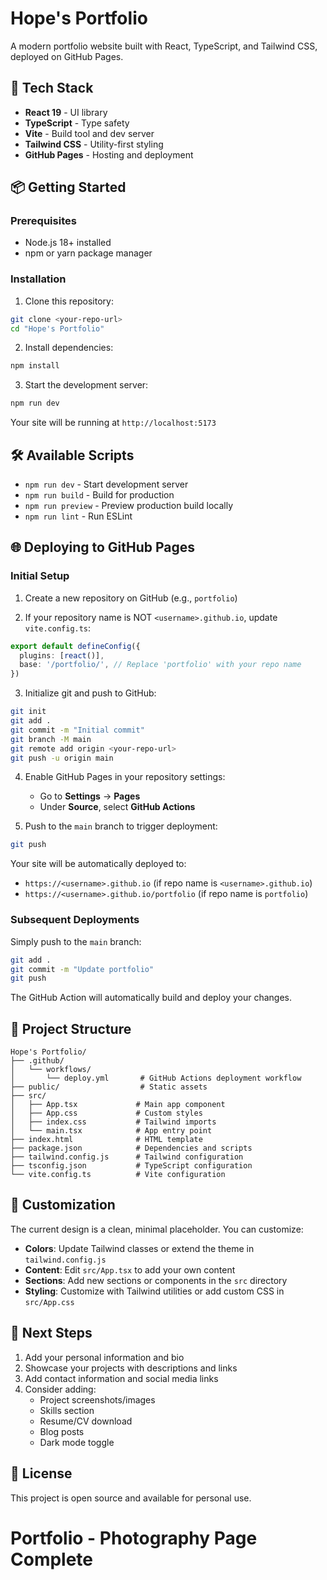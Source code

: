# Hope's Portfolio

A modern portfolio website built with React, TypeScript, and Tailwind CSS, deployed on GitHub Pages.

## 🚀 Tech Stack

- **React 19** - UI library
- **TypeScript** - Type safety
- **Vite** - Build tool and dev server
- **Tailwind CSS** - Utility-first styling
- **GitHub Pages** - Hosting and deployment

## 📦 Getting Started

### Prerequisites

- Node.js 18+ installed
- npm or yarn package manager

### Installation

1. Clone this repository:
```bash
git clone <your-repo-url>
cd "Hope's Portfolio"
```

2. Install dependencies:
```bash
npm install
```

3. Start the development server:
```bash
npm run dev
```

Your site will be running at `http://localhost:5173`

## 🛠️ Available Scripts

- `npm run dev` - Start development server
- `npm run build` - Build for production
- `npm run preview` - Preview production build locally
- `npm run lint` - Run ESLint

## 🌐 Deploying to GitHub Pages

### Initial Setup

1. Create a new repository on GitHub (e.g., `portfolio`)

2. If your repository name is NOT `<username>.github.io`, update `vite.config.ts`:
```typescript
export default defineConfig({
  plugins: [react()],
  base: '/portfolio/', // Replace 'portfolio' with your repo name
})
```

3. Initialize git and push to GitHub:
```bash
git init
git add .
git commit -m "Initial commit"
git branch -M main
git remote add origin <your-repo-url>
git push -u origin main
```

4. Enable GitHub Pages in your repository settings:
   - Go to **Settings** → **Pages**
   - Under **Source**, select **GitHub Actions**

5. Push to the `main` branch to trigger deployment:
```bash
git push
```

Your site will be automatically deployed to:
- `https://<username>.github.io` (if repo name is `<username>.github.io`)
- `https://<username>.github.io/portfolio` (if repo name is `portfolio`)

### Subsequent Deployments

Simply push to the `main` branch:
```bash
git add .
git commit -m "Update portfolio"
git push
```

The GitHub Action will automatically build and deploy your changes.

## 📁 Project Structure

```
Hope's Portfolio/
├── .github/
│   └── workflows/
│       └── deploy.yml       # GitHub Actions deployment workflow
├── public/                  # Static assets
├── src/
│   ├── App.tsx             # Main app component
│   ├── App.css             # Custom styles
│   ├── index.css           # Tailwind imports
│   └── main.tsx            # App entry point
├── index.html              # HTML template
├── package.json            # Dependencies and scripts
├── tailwind.config.js      # Tailwind configuration
├── tsconfig.json           # TypeScript configuration
└── vite.config.ts          # Vite configuration

```

## 🎨 Customization

The current design is a clean, minimal placeholder. You can customize:

- **Colors**: Update Tailwind classes or extend the theme in `tailwind.config.js`
- **Content**: Edit `src/App.tsx` to add your own content
- **Sections**: Add new sections or components in the `src` directory
- **Styling**: Customize with Tailwind utilities or add custom CSS in `src/App.css`

## 📝 Next Steps

1. Add your personal information and bio
2. Showcase your projects with descriptions and links
3. Add contact information and social media links
4. Consider adding:
   - Project screenshots/images
   - Skills section
   - Resume/CV download
   - Blog posts
   - Dark mode toggle

## 📄 License

This project is open source and available for personal use.
# Portfolio - Photography Page Complete
